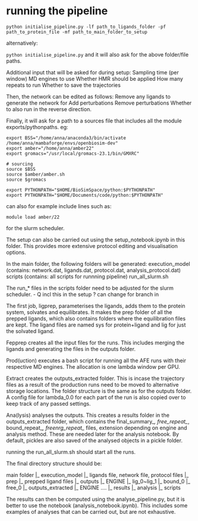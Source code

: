 # running the pipeline

`python initialise_pipeline.py -lf path_to_ligands_folder -pf path_to_protein_file -mf path_to_main_folder_to_setup`

alternatively:

`python initialise_pipeline.py`
and it will also ask for the above folder/file paths.

Additional input that will be asked for during setup:
Sampling time (per window)
MD engines to use
Whether HMR should be applied
How many repeats to run
Whether to save the trajectories

Then, the network can be edited as follows:
Remove any ligands to generate the network for
Add perturbations
Remove perturbations
Whether to also run in the reverse direction.

Finally, it will ask for a path to a sources file that includes all the module exports/pythonpaths.
eg:
```
export BSS="/home/anna/anaconda3/bin/activate /home/anna/mambaforge/envs/openbiosim-dev"
export amber="/home/anna/amber22"
export gromacs="/usr/local/gromacs-23.1/bin/GMXRC"

# sourcing
source $BSS
source $amber/amber.sh
source $gromacs

export PYTHONPATH="$HOME/BioSimSpace/python:$PYTHONPATH"
export PYTHONPATH="$HOME/Documents/code/python:$PYTHONPATH"

```
can also for example include lines such as:
```
module load amber/22
```
for the slurm scheduler.

The setup can also be carried out using the setup_notebook.ipynb in this folder. This provides more extensive protocol editing and visualisation options.

In the main folder, the following folders will be generated:
execution_model (contains: network.dat, ligands.dat, protocol.dat, analysis_protocol.dat)
scripts (contains: all scripts for runnning pipeline)
run_all_slurm.sh

The run_* files in the scripts folder need to be adjusted for the slurm scheduler. - Q incl this in the setup ? can change for branch in 

The first job, ligprep, parameterises the ligands, adds them to the protein system, solvates and equilibrates. It makes the prep folder of all the prepped ligands, which also contains folders where the equilibration files are kept. The ligand files are named sys for protein+ligand and lig for just the solvated ligand.

Fepprep creates all the input files for the runs. This includes merging the ligands and generating the files in the outputs folder.

Prod(uction) executes a bash script for running all the AFE runs with their respective MD engines. The allocation is one lambda window per GPU. 

Extract creates the outputs_extracted folder. This is incase the trajectory files as a result of the production runs need to be moved to alternative storage locations. The folder structure is the same as for the outputs folder. A config file for lambda_0.0 for each part of the run is also copied over to keep track of any passed settings.

Ana(lysis) analyses the outputs. This creates a results folder in the outputs_extracted folder, which contains the final_summary_*, free_repeat_*, bound_repeat_*, freenrg_repeat_* files, extension depending on engine and analysis method. These are needed later for the analysis notebook. By default, pickles are also saved of the analysed objects in a pickle folder.

running the run_all_slurm.sh should start all the runs.

The final directory structure should be:

main folder
 |_ execution_model
    |_ ligands file, network file, protocol files
 |_ prep
    |_ prepped ligand files
 |_ outputs
    |_ ENGINE
        |_ lig_0~lig_1
            |_ bound_0
            |_ free_0
 |_ outputs_extracted
    |_ ENGINE ....
    |_ results
    |_ analysis
 |_ scripts

The results can then be computed using the analyse_pipeline.py, but it is better to use the notebook (analysis_notebook.ipynb). This includes some examples of analyses that can be carried out, but are not exhaustive.